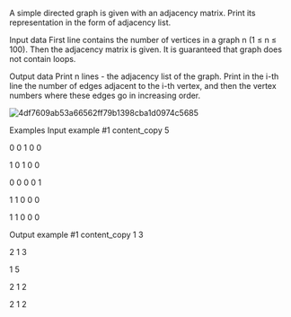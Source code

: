 A simple directed graph is given with an adjacency matrix. Print its representation in the form of adjacency list.

Input data
First line contains the number of vertices in a graph n (1 ≤ n ≤ 100). Then the adjacency matrix is given. It is guaranteed that graph does not contain loops.

Output data
Print n lines - the adjacency list of the graph. Print in the i-th line the number of edges adjacent to the i-th vertex, and then the vertex numbers where these edges go in increasing order.


![4df7609ab53a66562ff79b1398cba1d0974c5685](https://user-images.githubusercontent.com/107115522/230442530-669c367b-3683-45df-901f-c7b8bed5a349.gif)



Examples
Input example #1 content_copy
5

0 0 1 0 0

1 0 1 0 0

0 0 0 0 1

1 1 0 0 0

1 1 0 0 0

Output example #1 content_copy
1 3

2 1 3

1 5

2 1 2

2 1 2
